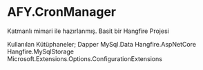 # AFY.CronManager

Katmanlı mimari ile hazırlanmış.
Basit bir Hangfire Projesi

Kullanılan Kütüphaneler;
Dapper
MySql.Data
Hangfire.AspNetCore
Hangfire.MySqlStorage
Microsoft.Extensions.Options.ConfigurationExtensions
